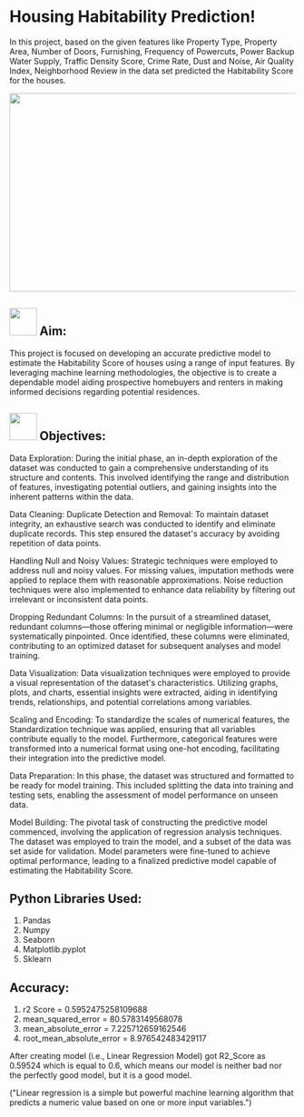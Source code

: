 # Housing Habitability Prediction!
In this project, based on the given features like Property Type, Property Area, Number of Doors, Furnishing, Frequency of Powercuts, Power Backup Water Supply, Traffic Density Score, Crime Rate, Dust and Noise, Air Quality Index, Neighborhood Review in the data set predicted the Habitability Score for the houses. 

<div id="header" align="center">
    <img src="https://github.com/yasmeenustad/Swiggy-data-Analysis/assets/112754746/05bac31e-b6ac-462e-9744-4fd1e09b2225"  height="350" width="800"/>
</div>

##  <img src="https://github.com/yasmeenustad/Placements-Data-Analysis-Excel-Project/assets/112754746/030e1f21-e04f-4cbd-b301-3576c8c1acc3"  width="48" height="48"> Aim:
This project is focused on developing an accurate predictive model to estimate the Habitability Score of houses using a range of input features. By leveraging machine learning methodologies, the objective is to create a dependable model aiding prospective homebuyers and renters in making informed decisions regarding potential residences.

##  <img src="https://github.com/yasmeenustad/Placements-Data-Analysis-Excel-Project/assets/112754746/057551de-877a-4a41-916c-d47e81053404"  width="48" height="48"> Objectives:
Data Exploration:
During the initial phase, an in-depth exploration of the dataset was conducted to gain a comprehensive understanding of its structure and contents. This involved identifying the range and distribution of features, investigating potential outliers, and gaining insights into the inherent patterns within the data.

Data Cleaning:
Duplicate Detection and Removal: To maintain dataset integrity, an exhaustive search was conducted to identify and eliminate duplicate records. This step ensured the dataset's accuracy by avoiding repetition of data points.

Handling Null and Noisy Values: Strategic techniques were employed to address null and noisy values. For missing values, imputation methods were applied to replace them with reasonable approximations. Noise reduction techniques were also implemented to enhance data reliability by filtering out irrelevant or inconsistent data points.

Dropping Redundant Columns: In the pursuit of a streamlined dataset, redundant columns—those offering minimal or negligible information—were systematically pinpointed. Once identified, these columns were eliminated, contributing to an optimized dataset for subsequent analyses and model training.

Data Visualization:
Data visualization techniques were employed to provide a visual representation of the dataset's characteristics. Utilizing graphs, plots, and charts, essential insights were extracted, aiding in identifying trends, relationships, and potential correlations among variables.

Scaling and Encoding:
To standardize the scales of numerical features, the Standardization technique was applied, ensuring that all variables contribute equally to the model. Furthermore, categorical features were transformed into a numerical format using one-hot encoding, facilitating their integration into the predictive model.

Data Preparation:
In this phase, the dataset was structured and formatted to be ready for model training. This included splitting the data into training and testing sets, enabling the assessment of model performance on unseen data.

Model Building:
The pivotal task of constructing the predictive model commenced, involving the application of regression analysis techniques. The dataset was employed to train the model, and a subset of the data was set aside for validation. Model parameters were fine-tuned to achieve optimal performance, leading to a finalized predictive model capable of estimating the Habitability Score.
## Python Libraries Used:
1. Pandas
2. Numpy
3. Seaborn
4. Matplotlib.pyplot
5. Sklearn


## Accuracy:
1. r2 Score =  0.5952475258109688
2. mean_squared_error =  80.5783149568078
3. mean_absolute_error =  7.225712659162546
4. root_mean_absolute_error =  8.976542483429117
 
After creating model (i.e., Linear Regression Model) got R2_Score as 0.59524 which is equal to 0.6, which means our model is neither bad nor the perfectly good model, but it is a good model.

("Linear regression is a simple but powerful machine learning algorithm that predicts a numeric value based on one or more input variables.")
